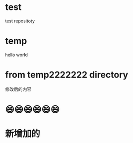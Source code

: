 # test
test repositoty

# temp
hello world


# from temp2222222 directory 


修改后的内容
# 😄😄😄😄😄😄

# 新增加的


